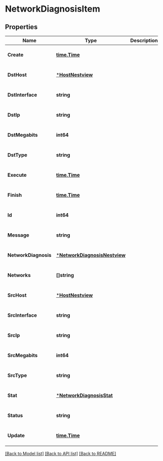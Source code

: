 # NetworkDiagnosisItem

## Properties
Name | Type | Description | Notes
------------ | ------------- | ------------- | -------------
**Create** | [**time.Time**](time.Time.md) |  | [optional] [default to null]
**DstHost** | [***HostNestview**](Host_Nestview.md) |  | [optional] [default to null]
**DstInterface** | **string** |  | [optional] [default to null]
**DstIp** | **string** |  | [optional] [default to null]
**DstMegabits** | **int64** |  | [optional] [default to null]
**DstType** | **string** |  | [optional] [default to null]
**Execute** | [**time.Time**](time.Time.md) |  | [optional] [default to null]
**Finish** | [**time.Time**](time.Time.md) |  | [optional] [default to null]
**Id** | **int64** |  | [optional] [default to null]
**Message** | **string** |  | [optional] [default to null]
**NetworkDiagnosis** | [***NetworkDiagnosisNestview**](NetworkDiagnosis_Nestview.md) |  | [optional] [default to null]
**Networks** | **[]string** |  | [optional] [default to null]
**SrcHost** | [***HostNestview**](Host_Nestview.md) |  | [optional] [default to null]
**SrcInterface** | **string** |  | [optional] [default to null]
**SrcIp** | **string** |  | [optional] [default to null]
**SrcMegabits** | **int64** |  | [optional] [default to null]
**SrcType** | **string** |  | [optional] [default to null]
**Stat** | [***NetworkDiagnosisStat**](NetworkDiagnosisStat.md) |  | [optional] [default to null]
**Status** | **string** |  | [optional] [default to null]
**Update** | [**time.Time**](time.Time.md) |  | [optional] [default to null]

[[Back to Model list]](../README.md#documentation-for-models) [[Back to API list]](../README.md#documentation-for-api-endpoints) [[Back to README]](../README.md)


